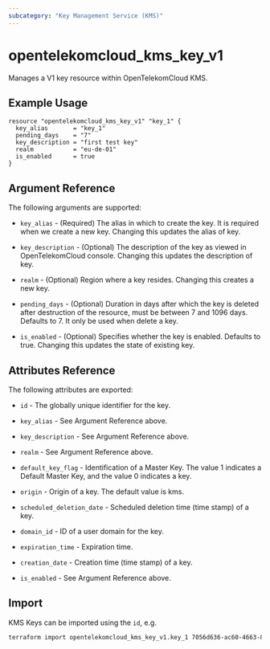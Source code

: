 ```yaml
---
subcategory: "Key Management Service (KMS)"
---
```


# opentelekomcloud_kms_key_v1

Manages a V1 key resource within OpenTelekomCloud KMS.

## Example Usage

```hcl
resource "opentelekomcloud_kms_key_v1" "key_1" {
  key_alias       = "key_1"
  pending_days    = "7"
  key_description = "first test key"
  realm           = "eu-de-01"
  is_enabled      = true
}
```

## Argument Reference

The following arguments are supported:

* `key_alias` - (Required) The alias in which to create the key. It is required when
  we create a new key. Changing this updates the alias of key.

* `key_description` - (Optional) The description of the key as viewed in OpenTelekomCloud console.
  Changing this updates the description of key.

* `realm` - (Optional) Region where a key resides. Changing this creates a new key.

* `pending_days` - (Optional) Duration in days after which the key is deleted
  after destruction of the resource, must be between 7 and 1096 days. Defaults to 7.
  It only be used when delete a key.

* `is_enabled` - (Optional) Specifies whether the key is enabled. Defaults to true.
  Changing this updates the state of existing key.


## Attributes Reference

The following attributes are exported:

* `id` - The globally unique identifier for the key.

* `key_alias` - See Argument Reference above.

* `key_description` - See Argument Reference above.

* `realm` - See Argument Reference above.

* `default_key_flag` - Identification of a Master Key. The value 1 indicates a Default
  Master Key, and the value 0 indicates a key.

* `origin` - Origin of a key. The default value is kms.

* `scheduled_deletion_date` - Scheduled deletion time (time stamp) of a key.

* `domain_id` - ID of a user domain for the key.

* `expiration_time` - Expiration time.

* `creation_date` - Creation time (time stamp) of a key.

* `is_enabled` - See Argument Reference above.


## Import

KMS Keys can be imported using the `id`, e.g.

```sh
terraform import opentelekomcloud_kms_key_v1.key_1 7056d636-ac60-4663-8a6c-82d3c32c1c64
```
